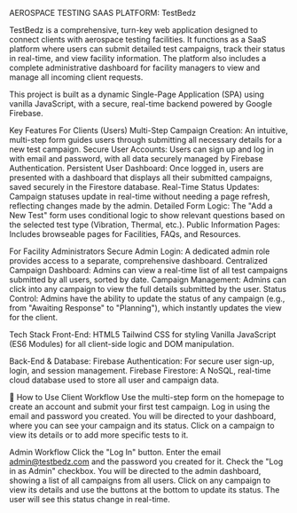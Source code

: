 AEROSPACE TESTING SAAS PLATFORM: TestBedz

TestBedz is a comprehensive, turn-key web application designed to connect clients with aerospace testing facilities. It functions as a SaaS platform where users can submit detailed test campaigns, track their status in real-time, and view facility information. The platform also includes a complete administrative dashboard for facility managers to view and manage all incoming client requests.

This project is built as a dynamic Single-Page Application (SPA) using vanilla JavaScript, with a secure, real-time backend powered by Google Firebase.

Key Features
For Clients (Users)
Multi-Step Campaign Creation: An intuitive, multi-step form guides users through submitting all necessary details for a new test campaign.
Secure User Accounts: Users can sign up and log in with email and password, with all data securely managed by Firebase Authentication.
Persistent User Dashboard: Once logged in, users are presented with a dashboard that displays all their submitted campaigns, saved securely in the Firestore database.
Real-Time Status Updates: Campaign statuses update in real-time without needing a page refresh, reflecting changes made by the admin.
Detailed Form Logic: The "Add a New Test" form uses conditional logic to show relevant questions based on the selected test type (Vibration, Thermal, etc.).
Public Information Pages: Includes browseable pages for Facilities, FAQs, and Resources.

For Facility Administrators
Secure Admin Login: A dedicated admin role  provides access to a separate, comprehensive dashboard.
Centralized Campaign Dashboard: Admins can view a real-time list of all test campaigns submitted by all users, sorted by date.
Campaign Management: Admins can click into any campaign to view the full details submitted by the user.
Status Control: Admins have the ability to update the status of any campaign (e.g., from "Awaiting Response" to "Planning"), which instantly updates the view for the client.

Tech Stack
Front-End:
HTML5
Tailwind CSS for styling
Vanilla JavaScript (ES6 Modules) for all client-side logic and DOM manipulation.

Back-End & Database:
Firebase Authentication: For secure user sign-up, login, and session management.
Firebase Firestore: A NoSQL, real-time cloud database used to store all user and campaign data.

📖 How to Use
Client Workflow
Use the multi-step form on the homepage to create an account and submit your first test campaign.
Log in using the email and password you created.
You will be directed to your dashboard, where you can see your campaign and its status.
Click on a campaign to view its details or to add more specific tests to it.

Admin Workflow
Click the "Log In" button.
Enter the email admin@testbedz.com and the password you created for it.
Check the "Log in as Admin" checkbox.
You will be directed to the admin dashboard, showing a list of all campaigns from all users.
Click on any campaign to view its details and use the buttons at the bottom to update its status. The user will see this status change in real-time.
